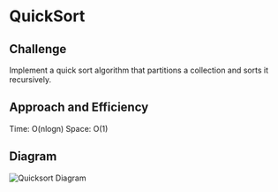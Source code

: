 # QuickSort 

## Challenge 

Implement a quick sort algorithm that partitions a collection and sorts it recursively.

## Approach and Efficiency

Time: O(nlogn)
Space: O(1)

## Diagram
![Quicksort Diagram]()
